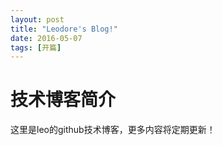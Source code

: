 ```yaml
---
layout: post
title: "Leodore's Blog!"
date: 2016-05-07
tags: [开篇]
---
```


# 技术博客简介
  这里是leo的github技术博客，更多内容将定期更新！
